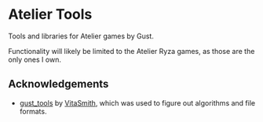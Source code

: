 # Atelier Tools
Tools and libraries for Atelier games by Gust.

Functionality will likely be limited to the Atelier Ryza games, as those are the only ones I own.

## Acknowledgements
- [gust_tools](https://github.com/VitaSmith/gust_tools) by [VitaSmith](https://github.com/VitaSmith), which was used to figure out algorithms and file formats.

